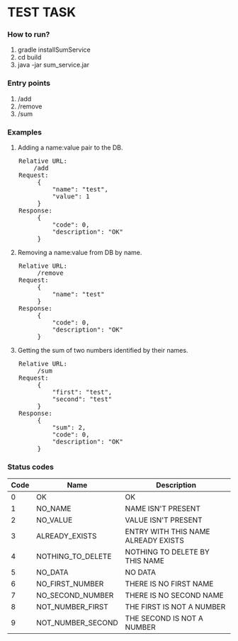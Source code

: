 # TEST TASK

### How to run?

1. gradle installSumService
2. cd build
3. java -jar sum_service.jar

### Entry points

1. /add
2. /remove
3. /sum

### Examples

1. Adding a name:value pair to the DB.

<pre>
   Relative URL:
       /add
   Request:
        {
            "name": "test",
            "value": 1
        }
   Response:
        {
            "code": 0,
            "description": "OK"
        }
</pre>

2. Removing a name:value from DB by name.

<pre>
   Relative URL:
        /remove
   Request:
        {
            "name": "test"
        }
   Response:
        {
            "code": 0,
            "description": "OK"
        }
</pre>

3. Getting the sum of two numbers identified by their names.

<pre>
   Relative URL:
        /sum
   Request:
        {
            "first": "test",
            "second": "test"
        }
   Response:
        {
            "sum": 2,
            "code": 0,
            "description": "OK"
        }
</pre>

### Status codes

| Code | Name              | Description                         |
|------|-------------------|-------------------------------------|
| 0    | OK                | OK                                  |
| 1    | NO_NAME           | NAME ISN'T PRESENT                  |
| 2    | NO_VALUE          | VALUE ISN'T PRESENT                 |
| 3    | ALREADY_EXISTS    | ENTRY WITH THIS NAME ALREADY EXISTS |
| 4    | NOTHING_TO_DELETE | NOTHING TO DELETE BY THIS NAME      |
| 5    | NO_DATA           | NO DATA                             |
| 6    | NO_FIRST_NUMBER   | THERE IS NO FIRST NAME              |
| 7    | NO_SECOND_NUMBER  | THERE IS NO SECOND NAME             |
| 8    | NOT_NUMBER_FIRST  | THE FIRST IS NOT A NUMBER           |
| 9    | NOT_NUMBER_SECOND | THE SECOND IS NOT A NUMBER          |
